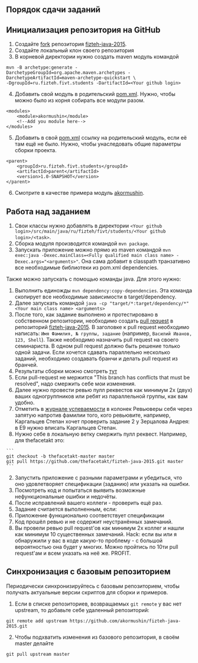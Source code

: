 ## Порядок сдачи заданий

## Инициализация репозитория на GitHub
1. Создайте [fork](https://help.github.com/articles/fork-a-repo) репозитория [fizteh-java-2015](https://github.com/akormushin/fizteh-java-2015). 
2. Создайте локальный клон своего репозитория
3. В корневой директории нужно создать maven модуль командой
  
  ```
  mvn -B archetype:generate -DarchetypeGroupId=org.apache.maven.archetypes -DarchetypeArtifactId=maven-archetype-quickstart \
  -DgroupId=ru.fizteh.fivt.students -DartifactId=<Your github login>
  ```
4. Добавить свой модуль в родительский [pom.xml](pom.xml). Нужно, чтобы можно было из корня собирать все модули разом.
  
  ```
  <modules>
      <module>akormushin</module>
      <!--Add you module here-->
  </modules>
  ```
5. Добавить в свой [pom.xml](akormushin/pom.xml) ссылку на родительский модуль, если её там ещё не было. Нужно, чтобы унаследовать общие параметры сборки проекта.
  
  ```
  <parent>
      <groupId>ru.fizteh.fivt.students</groupId>
      <artifactId>parent</artifactId>
      <version>1.0-SNAPSHOT</version>
  </parent>
  ```
6. Смотрите в качестве примера модуль [akormushin](akormushin). 

## Работа над заданием
1. Свои классы нужно добавлять в директории ```<Your github login>/src/main/java/ru/fizteh/fivt/students/<Your github login>/<task>```.
2. Сборка модуля производится командой ```mvn package```.
3. Запускать приложение можно прямо из maven командой ```mvn exec:java -Dexec.mainClass=<Fully qualified main class name> -Dexec.args="<arguments>"```. Она сама добавит в classpath транзативно все необходимые библиотеки из pom.xml dependencies. 
  
  Также можно запускать с помощью команды java. Для этого нужно: 
  1. Выполнить единожды ```mvn dependency:copy-dependencies```. Эта команда скопирует все необходимые зависимости в target/dependency.
  2. Далее запускать командой ```java -cp "target/*:target/dependency/*" <Your main class name> <arguments>```
3. После того, как задание выполнено и протестировано в собственном репозитории, необходимо создать
[pull request](https://help.github.com/articles/using-pull-requests) в репозиторий [fizteh-java-2015](https://github.com/akormushin/fizteh-java-2015). В заголовке
к pull request необходимо написать: ```Имя Фамилия, № группы, задание``` (например, ```Василий Иванов, 123, Shell```).
Также необходимо назначить pull request на своего семинариста.
В одном pull request должно быть решение только одной задачи. Если хочется сдавать параллельно несколько заданий,
необходимо создавать бранчи и делать pull request из бранчей.
4. Результаты сборки можно смотреть [тут](https://travis-ci.org/akormushin/fizteh-java-2015)
5. Если pull-request не мержится "This branch has conflicts that must be resolved", надо смержить себе мои изменения.
5. Далее нужно провести ревью пулл реквестов как минимум 2х (двух) ваших одногруппников или ребят из параллельной группы, как вам удобно. 
  1. Отметить в [журнале успеваемости](https://docs.google.com/spreadsheets/d/1LhwKlMmQbG2aIBT0FmUS8HMmd5pcpWr0bnlDw7Ypkt4/edit?usp=sharing) в колонек Ревьюверы себя через запятую напротив фамилии того, кого ревьювите, например,  Каргальцев Степан хочет проверить задание 2 у Зерцалова Андрея: в Е9 нужно вписать Каргальцев Степан.
  1. Нужно себе в локальную ветку смержить пулл реквест. Например, для thefacetakt это:
  
    ```
    git checkout -b thefacetakt-master master
    git pull https://github.com/thefacetakt/fizteh-java-2015.git master
    ```
  2. Запустить приложение с разными параметрами и убедиться, что оно удовлетворяет спецификации (заданию) или указать на ошибки.
  3. Посмотреть код и попытаться выявить возможные нефункциональные ошибки и недочёты.
  4. После исправлений вашего коллеги - проверить ещё раз.
6. Задание считается выполненным, если:
  1. Приложение функционально соответствует спецификации
  2. Код прошёл ревью и не содержит неустранённых замечаний. 
  3. Вы провели ревью pull request'ов как минимум 2х коллег и нашли как минимум 10 существенных замечаний. Hack: если вы или я обнаружили у вас в коде какую-то проблему - с большой вероятностью она будет у многих. Можно пройтись по 10ти pull request'ам и всем указать на неё же. PROFIT.
  
## Синхронизация с базовым репозиторием
Периодически синхронизируйтесь с базовым репозиторием, чтобы получать актуальные версии скриптов для сборки и примеров. 

1. Если в списке репозиториев, возвращаемых `git remote` у вас нет upstream, то добавьте себе удаленный репозиторий: 

  ```
  git remote add upstream https://github.com/akormushin/fizteh-java-2015.git
  ```
2. Чтобы подхватить изменения из базового репозитория, в своём master делайте

  ```
  git pull upstream master
  ```
